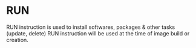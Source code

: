 # RUN #
RUN instruction is used to install softwares, packages & other tasks (update, delete)
RUN instruction will be used at the time of image build or creation.